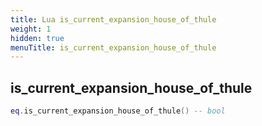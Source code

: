 ```yaml
---
title: Lua is_current_expansion_house_of_thule
weight: 1
hidden: true
menuTitle: is_current_expansion_house_of_thule
---
```

## is_current_expansion_house_of_thule
```lua
eq.is_current_expansion_house_of_thule() -- bool
```
